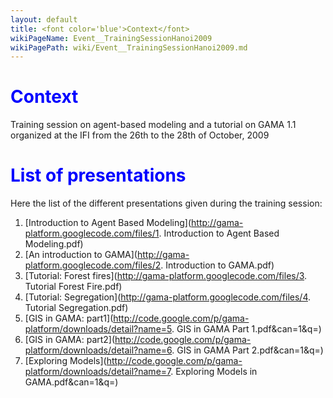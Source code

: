 ```yaml
---
layout: default
title: <font color='blue'>Context</font>
wikiPageName: Event__TrainingSessionHanoi2009
wikiPagePath: wiki/Event__TrainingSessionHanoi2009.md
---
```



# <font color='blue'>Context</font>
Training session on agent-based modeling and a tutorial on GAMA 1.1 organized at the IFI from the 26th to the 28th of October, 2009

# <font color='blue'>List of presentations</font>
Here the list of the different presentations given during the training session:

  1. [Introduction to Agent Based Modeling](http://gama-platform.googlecode.com/files/1. Introduction to Agent Based Modeling.pdf)
  1. [An introduction to GAMA](http://gama-platform.googlecode.com/files/2. Introduction to GAMA.pdf)
  1. [Tutorial: Forest fires](http://gama-platform.googlecode.com/files/3. Tutorial Forest Fire.pdf)
  1. [Tutorial: Segregation](http://gama-platform.googlecode.com/files/4. Tutorial Segregation.pdf)
  1. [GIS in GAMA: part1](http://code.google.com/p/gama-platform/downloads/detail?name=5. GIS in GAMA Part 1.pdf&can=1&q=)
  1. [GIS in GAMA: part2](http://code.google.com/p/gama-platform/downloads/detail?name=6. GIS in GAMA Part 2.pdf&can=1&q=)
  1. [Exploring Models](http://code.google.com/p/gama-platform/downloads/detail?name=7. Exploring Models in GAMA.pdf&can=1&q=)
